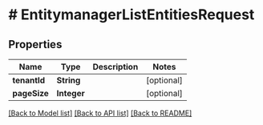 # # EntitymanagerListEntitiesRequest


## Properties 


Name | Type | Description | Notes
------------ | ------------- | ------------- | -------------
**tenantId**| **String** |   | [optional]
**pageSize**| **Integer** |   | [optional]


[[Back to Model list]](../../README.md#models) [[Back to API list]](../../README.md#endpoints) [[Back to README]](../../README.md)


